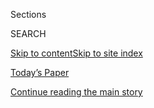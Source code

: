 <div id="app">

<div>

<div class="NYTAppHideMasthead css-1r6wvpq e1suatyy0">

<div class="section css-ui9rw0 e1suatyy2">

<div class="css-eph4ug er09x8g0">

<div class="css-6n7j50">

</div>

<span class="css-1dv1kvn">Sections</span>

<div class="css-10488qs">

<span class="css-1dv1kvn">SEARCH</span>

</div>

[Skip to content](#site-content)[Skip to site
index](#site-index)

</div>

<div class="css-10698na e1huz5gh0">

</div>

</div>

<div id="masthead-bar-one" class="section hasLinks css-15hmgas e1csuq9d3">

<div class="css-uqyvli e1csuq9d0">

</div>

<div class="css-1uqjmks e1csuq9d1">

</div>

<div class="css-9e9ivx">

[](https://myaccount.nytimes3xbfgragh.onion/auth/login?response_type=cookie&client_id=vi)

</div>

<div class="css-1bvtpon e1csuq9d2">

[Today’s Paper](https://www.nytimes3xbfgragh.onion/section/todayspaper)

</div>

</div>

</div>

</div>

<div data-aria-hidden="false">

<div id="site-content" data-role="main">

<div id="top-wrapper" class="css-15p45cc eaca97t0" type="top">

<div id="top-slug" class="css-19x0jxb eaca97t1" hidden="">

Advertisement

</div>

[Continue reading the main
story](#after-top)

<div class="ad top-wrapper" style="text-align:center;height:100%;display:block;min-height:90px">

<div id="top" class="place-ad" data-position="top" data-size-key="top">

</div>

</div>

<div id="after-top">

</div>

</div>

<div id="byline" class="section css-15h4p1b e9abtgs0">

<div class="css-1j21atc e1svk9qx1">

<div class="css-nfcc9b e1svk9qx3">

<div class="css-cnx41t">

![Portrait of Amy
Harmon](https://static01.graylady3jvrrxbe.onion/images/2020/04/29/reader-center/author-amy-harmon/author-amy-harmon-thumbLarge-v2.png)

</div>

<div class="css-vl9dhg e1svk9qx5">

<div class="css-1nrhkj6 e1svk9qx6">

# Amy Harmon

</div>

## <span></span>

Amy Harmon is a national correspondent for The New York Times, covering
the intersection of science and society.

<span class="css-dd5dyy">More**</span>

</div>

</div>

</div>

<div>

<div id="mid1-wrapper" class="css-1mn4oms eaca97t0" type="rank">

<div id="mid1-slug" class="css-1tag3rd eaca97t1">

Advertisement

</div>

[Continue reading the main
story](#after-mid1)

<div id="mid1" class="ad mid1-wrapper" style="text-align:center;height:100%;display:block">

</div>

<div id="after-mid1">

</div>

</div>

</div>

<div class="css-185go5a e1o5byef0">

<div class="css-15cbhtu">

  - [Latest](#stream-panel)
  - <span class="css-6n7j50">Search</span>
    <div class="control">
    <div class="label-container css-1dv1kvn">
    Search
    </div>
    <div class="css-wm4t3d">
    **<span id="clear-search-input" class="css-1dv1kvn">Clear this text
    input</span>
    </div>
    </div>
    <span class="css-1iovbfw"></span>

<div id="stream-panel" class="section css-8msx5b e1jz0cab1">

<div class="css-13mho3u">

1.  
    
    <div class="css-1cp3ece">
    
    <div class="css-1l4spti">
    
    [](/2020/08/18/us/coronavirus-fraternities-sororities.html)
    
    <div class="css-79elbk">
    
    ![](https://static01.graylady3jvrrxbe.onion/images/2020/08/18/us/18virus-frats-1/merlin_175606797_89ae1558-66e3-4fed-aaf1-a9e4530432ea-thumbWide.jpg?quality=75&auto=webp&disable=upscale)
    
    </div>
    
    ## ‘Frats Are Being Frats’: Greek Life Is Stoking the Virus on Some Campuses
    
    Universities are struggling with how to prevent tightly packed
    sorority and fraternity houses from turning into virus clusters.
    
    <div class="css-1nqbnmb ea5icrr0">
    
    By <span class="css-1n7hynb">Amy Harmon, Frances Robles, Alan
    Blinder <span>and</span> Thomas
    Fuller</span>
    
    </div>
    
    </div>
    
    <div class="css-1lc2l26 e1xfvim33">
    
    </div>
    
    </div>

2.  
    
    <div class="css-1cp3ece">
    
    <div class="css-1l4spti">
    
    [](/2020/06/22/us/racism-white-americans.html)
    
    <div class="css-79elbk">
    
    ![](https://static01.graylady3jvrrxbe.onion/images/2020/06/21/us/00unrest-angst-1/merlin_173568252_6b62dd2c-9d72-4c34-a7c3-3fd14af256eb-thumbWide.jpg?quality=75&auto=webp&disable=upscale)
    
    </div>
    
    ## White Americans Say They Are Waking Up to Racism. What Will It Add Up To?
    
    Anti-racism activists have detailed concerns that are not only about
    symbols or slurs but also about entire systems governing how
    Americans live.
    
    <div class="css-1nqbnmb ea5icrr0">
    
    By <span class="css-1n7hynb">Amy Harmon <span>and</span> Audra D. S.
    Burch</span>
    
    </div>
    
    </div>
    
    <div class="css-1lc2l26 e1xfvim33">
    
    </div>
    
    </div>

3.  
    
    <div class="css-1cp3ece">
    
    <div class="css-1l4spti">
    
    [](/es/2020/06/15/espanol/mundo/racismo-george-floyd-protestas.html)
    
    <div class="css-79elbk">
    
    ![](https://static01.graylady3jvrrxbe.onion/images/2020/06/12/us/15unrest-recckoning-ES-01/merlin_173350512_63361a86-b944-4671-9521-b35cd294351f-thumbWide.jpg?quality=75&auto=webp&disable=upscale)
    
    </div>
    
    ### <span class="css-m70j1g">Estados unidos</span>
    
    ## De NASCAR a la industria de los cosméticos, los llamados a la justicia racial se extienden
    
    Lo que comenzó como un impulso renovado para pedir una reforma
    policial ahora ha alcanzado casi todos los aspectos de la vida
    estadounidense.
    
    <div class="css-1nqbnmb ea5icrr0">
    
    By <span class="css-1n7hynb">Amy Harmon, Apoorva Mandavilli, Sapna
    Maheshwari <span>and</span> Jodi Kantor</span>
    
    </div>
    
    <div class="css-185051n">
    
    [Read in
    English](https://www.nytimes3xbfgragh.onion/2020/06/13/us/george-floyd-racism-america.html "Read in English")
    
    </div>
    
    </div>
    
    <div class="css-1lc2l26 e1xfvim33">
    
    </div>
    
    </div>

4.  
    
    <div class="css-1cp3ece">
    
    <div class="css-1l4spti">
    
    [](/2020/06/13/us/george-floyd-racism-america.html)
    
    <div class="css-79elbk">
    
    ![](https://static01.graylady3jvrrxbe.onion/images/2020/06/12/us/00UNREST-RECKONING-top-promo/00UNREST-RECKONING-top-promo-thumbWide-v4.jpg?quality=75&auto=webp&disable=upscale)
    
    </div>
    
    ## From Cosmetics to NASCAR, Calls for Racial Justice Are Spreading
    
    What started as a renewed push for police reform has now touched
    seemingly every aspect of American life.
    
    <div class="css-1nqbnmb ea5icrr0">
    
    By <span class="css-1n7hynb">Amy Harmon, Apoorva Mandavilli, Sapna
    Maheshwari <span>and</span> Jodi Kantor</span>
    
    </div>
    
    <div class="css-185051n">
    
    [Leer en
    español](https://www.nytimes3xbfgragh.onion/es/2020/06/15/espanol/mundo/racismo-george-floyd-protestas.html "Read in Spanish")
    
    </div>
    
    </div>
    
    <div class="css-1lc2l26 e1xfvim33">
    
    </div>
    
    </div>

5.  
    
    <div class="css-1cp3ece">
    
    <div class="css-1l4spti">
    
    [](/2020/06/12/us/george-floyd-white-protesters.html)
    
    <div class="css-79elbk">
    
    ![](https://static01.graylady3jvrrxbe.onion/images/2020/06/11/us/11UNREST-WHITE-boroughhall/11UNREST-WHITE-boroughhall-thumbWide-v3.jpg?quality=75&auto=webp&disable=upscale)
    
    </div>
    
    ## One Big Difference About George Floyd Protests: Many White Faces
    
    Early demographic data shows a significant presence of white
    protesters.
    
    <div class="css-1nqbnmb ea5icrr0">
    
    By <span class="css-1n7hynb">Amy Harmon <span>and</span> Sabrina
    Tavernise</span>
    
    </div>
    
    </div>
    
    <div class="css-1lc2l26 e1xfvim33">
    
    </div>
    
    </div>

6.  
    
    <div class="css-1cp3ece">
    
    <div class="css-1l4spti">
    
    [](/2020/06/07/us/Protest-coronavirus-george-floyd.html)
    
    <div class="css-79elbk">
    
    ![](https://static01.graylady3jvrrxbe.onion/images/2020/06/07/us/07unrest-virus-1/merlin_173202873_ad6fc13c-8a3c-40c8-8f8c-7715712f4177-thumbWide.jpg?quality=75&auto=webp&disable=upscale)
    
    </div>
    
    ## A Delicate Balance: Weighing Protest Against the Risks of the Coronavirus
    
    As the protests against police brutality continue, public officials
    are warily watching for signs that mass demonstrations are leading
    to virus outbreaks.
    
    <div class="css-1nqbnmb ea5icrr0">
    
    By <span class="css-1n7hynb">Amy Harmon <span>and</span> Rick
    Rojas</span>
    
    </div>
    
    </div>
    
    <div class="css-1lc2l26 e1xfvim33">
    
    </div>
    
    </div>

7.  
    
    <div class="css-1cp3ece">
    
    <div class="css-1l4spti">
    
    [](/2020/06/02/us/coronavirus-protests-george-floyd.html)
    
    <div class="css-79elbk">
    
    ![](https://static01.graylady3jvrrxbe.onion/images/2020/06/02/us/02UNREST-VIRUS-mlps/merlin_173084217_dd54b766-ca55-40df-b1b9-000c78fc59a0-thumbWide.jpg?quality=75&auto=webp&disable=upscale)
    
    </div>
    
    ## Protests Draw Shoulder-to-Shoulder Crowds After Months of Virus Isolation
    
    Much of the country stayed inside, separated, as a way to slow the
    spread of the coronavirus. Now protests are creating crowds,
    threatening a resurgence.
    
    <div class="css-1nqbnmb ea5icrr0">
    
    By <span class="css-1n7hynb">Julie Bosman <span>and</span> Amy
    Harmon</span>
    
    </div>
    
    </div>
    
    <div class="css-1lc2l26 e1xfvim33">
    
    </div>
    
    </div>

8.  
    
    <div class="css-1cp3ece">
    
    <div class="css-1l4spti">
    
    [](/2020/05/20/us/coronavirus-reopening-50-states.html)
    
    <div class="css-79elbk">
    
    ![](https://static01.graylady3jvrrxbe.onion/images/2020/05/20/us/20virus-states-CT1/20virus-states-CT1-thumbWide-v3.jpg?quality=75&auto=webp&disable=upscale)
    
    </div>
    
    ## All 50 States Are Now Reopening. But at What Cost?
    
    Governors face intensifying pressure to reopen their economies, but
    experts warn it could mean thousands of new deaths.
    
    <div class="css-1nqbnmb ea5icrr0">
    
    By <span class="css-1n7hynb">Sarah Mervosh <span>and</span> Amy
    Harmon</span>
    
    </div>
    
    </div>
    
    <div class="css-1lc2l26 e1xfvim33">
    
    </div>
    
    </div>

9.  
    
    <div class="css-1cp3ece">
    
    <div class="css-1l4spti">
    
    [](/2020/05/16/us/coronavirus-united-states.html)
    
    <div class="css-79elbk">
    
    ![](https://static01.graylady3jvrrxbe.onion/images/2020/05/16/multimedia/stateofthevirus-promo-map/stateofthevirus-promo-map-thumbWide.png?quality=75&auto=webp&disable=upscale)
    
    </div>
    
    ## Coronavirus Cases Slow in U.S., but the Big Picture Remains Tenuous
    
    Reports of new cases have declined nationally, and deaths have
    slowed. But reopening plans leave unanswered questions.
    
    <div class="css-1nqbnmb ea5icrr0">
    
    By <span class="css-1n7hynb">Julie Bosman, Amy Harmon
    <span>and</span> Mitch
    Smith</span>
    
    </div>
    
    </div>
    
    <div class="css-1lc2l26 e1xfvim33">
    
    </div>
    
    </div>

10. 
    
    <div class="css-1cp3ece">
    
    <div class="css-1l4spti">
    
    [](/2020/05/05/us/coronavirus-deaths-cases-united-states.html)
    
    <div class="css-79elbk">
    
    ![](https://static01.graylady3jvrrxbe.onion/images/2020/05/06/us/05stateofthevirus-01-jump/05stateofthevirus-01-thumbWide.jpg?quality=75&auto=webp&disable=upscale)
    
    </div>
    
    ## With New Hot Spots Emerging, No Sign of a Respite
    
    While cities like New York have seen a hopeful drop in cases,
    upticks in other major cities and smaller communities have offset
    those decreases.
    
    <div class="css-1nqbnmb ea5icrr0">
    
    By <span class="css-1n7hynb">Julie Bosman, Mitch Smith
    <span>and</span> Amy Harmon</span>
    
    </div>
    
    </div>
    
    <div class="css-1lc2l26 e1xfvim33">
    
    </div>
    
    </div>

<div class="css-13mho3u">

<div class="css-1t62hi8">

<div class="css-1stvaey">

Show
More

<div>

<div style="border:0;clip:rect(0 0 0 0);height:1px;margin:-1px;overflow:hidden;white-space:nowrap;padding:0;width:1px;position:absolute" data-role="log" data-aria-live="assertive">

</div>

<div style="border:0;clip:rect(0 0 0 0);height:1px;margin:-1px;overflow:hidden;white-space:nowrap;padding:0;width:1px;position:absolute" data-role="log" data-aria-live="assertive">

</div>

<div style="border:0;clip:rect(0 0 0 0);height:1px;margin:-1px;overflow:hidden;white-space:nowrap;padding:0;width:1px;position:absolute" data-role="log" data-aria-live="polite">

</div>

<div style="border:0;clip:rect(0 0 0 0);height:1px;margin:-1px;overflow:hidden;white-space:nowrap;padding:0;width:1px;position:absolute" data-role="log" data-aria-live="polite">

</div>

</div>

</div>

</div>

</div>

</div>

<div class="css-g6hk37 supplemental">

<div id="mid2-wrapper" class="css-10wkyv7 eaca97t0" type="lede">

<div id="mid2-slug" class="css-1tag3rd eaca97t1">

Advertisement

</div>

[Continue reading the main
story](#after-mid2)

<div id="mid2" class="ad mid2-wrapper" style="text-align:center;height:100%;display:block;min-height:250px">

</div>

<div id="after-mid2">

</div>

</div>

## Follow Elsewhere

<div class="module-body">

  - [**<span data-aria-hidden="true">amy\_harmon</span><span class="css-1dv1kvn">twitter
    page for
    amy\_harmon</span>](https://twitter.com/amy_harmon)
  - [**<span data-aria-hidden="true">amy.harmon</span><span class="css-1dv1kvn">facebook
    page for
    amy.harmon</span>](https://www.facebookcorewwwi.onion/amy.harmon)

</div>

## Feedback? Questions?

<div class="css-hftqp3">

Include your name, the article headline, and your message.

</div>

Email Author

</div>

</div>

</div>

</div>

</div>

</div>

## Site Index

<div>

</div>

## Site Information Navigation

  - [© <span>2020</span> <span>The New York Times
    Company</span>](https://help.nytimes3xbfgragh.onion/hc/en-us/articles/115014792127-Copyright-notice)

<!-- end list -->

  - [NYTCo](https://www.nytco.com/)
  - [Contact
    Us](https://help.nytimes3xbfgragh.onion/hc/en-us/articles/115015385887-Contact-Us)
  - [Work with us](https://www.nytco.com/careers/)
  - [Advertise](https://nytmediakit.com/)
  - [T Brand Studio](http://www.tbrandstudio.com/)
  - [Your Ad
    Choices](https://www.nytimes3xbfgragh.onion/privacy/cookie-policy#how-do-i-manage-trackers)
  - [Privacy](https://www.nytimes3xbfgragh.onion/privacy)
  - [Terms of
    Service](https://help.nytimes3xbfgragh.onion/hc/en-us/articles/115014893428-Terms-of-service)
  - [Terms of
    Sale](https://help.nytimes3xbfgragh.onion/hc/en-us/articles/115014893968-Terms-of-sale)
  - [Site
    Map](https://spiderbites.nytimes3xbfgragh.onion)
  - [Help](https://help.nytimes3xbfgragh.onion/hc/en-us)
  - [Subscriptions](https://www.nytimes3xbfgragh.onion/subscription?campaignId=37WXW)

</div>

</div>

